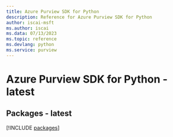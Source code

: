 ```yaml
---
title: Azure Purview SDK for Python
description: Reference for Azure Purview SDK for Python
author: iscai-msft
ms.author: iscai
ms.data: 07/13/2023
ms.topic: reference
ms.devlang: python
ms.service: purview
---
```

# Azure Purview SDK for Python - latest
## Packages - latest
[!INCLUDE [packages](purview-index.md)]